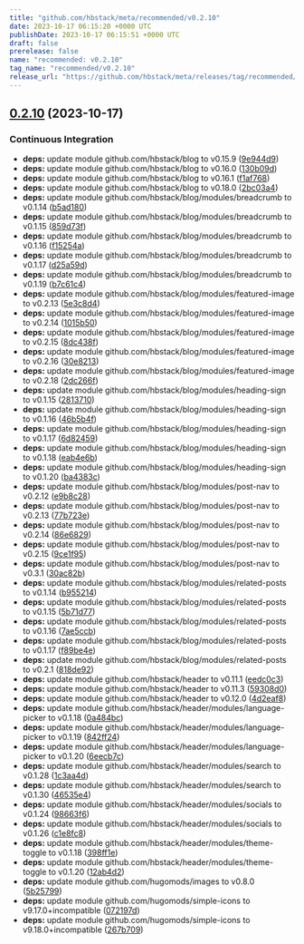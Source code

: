 ```yaml
---
title: "github.com/hbstack/meta/recommended/v0.2.10"
date: 2023-10-17 06:15:20 +0000 UTC
publishDate: 2023-10-17 06:15:51 +0000 UTC
draft: false
prerelease: false
name: "recommended: v0.2.10"
tag_name: "recommended/v0.2.10"
release_url: "https://github.com/hbstack/meta/releases/tag/recommended/v0.2.10"
---
```


## [0.2.10](https://github.com/hbstack/meta/compare/recommended/v0.2.9...recommended/v0.2.10) (2023-10-17)


### Continuous Integration

* **deps:** update module github.com/hbstack/blog to v0.15.9 ([9e944d9](https://github.com/hbstack/meta/commit/9e944d9bafe9181a88a7c323870da3b80a061f50))
* **deps:** update module github.com/hbstack/blog to v0.16.0 ([130b09d](https://github.com/hbstack/meta/commit/130b09da908f4da726db5fa46e696f1fe604bc8a))
* **deps:** update module github.com/hbstack/blog to v0.16.1 ([f1af768](https://github.com/hbstack/meta/commit/f1af76851ca483c775b4f1aaf56b105392f4ba91))
* **deps:** update module github.com/hbstack/blog to v0.18.0 ([2bc03a4](https://github.com/hbstack/meta/commit/2bc03a42cf313de56ae0465120dd069bc6e8c0de))
* **deps:** update module github.com/hbstack/blog/modules/breadcrumb to v0.1.14 ([b5ad180](https://github.com/hbstack/meta/commit/b5ad180024444b8f00fc9d7135aea4379a94b548))
* **deps:** update module github.com/hbstack/blog/modules/breadcrumb to v0.1.15 ([859d73f](https://github.com/hbstack/meta/commit/859d73f10e404d752ac5a96681ff07d2ba8a3e05))
* **deps:** update module github.com/hbstack/blog/modules/breadcrumb to v0.1.16 ([f15254a](https://github.com/hbstack/meta/commit/f15254a77563ac61c7845103b6b4bdf06d0ca0eb))
* **deps:** update module github.com/hbstack/blog/modules/breadcrumb to v0.1.17 ([d25a59d](https://github.com/hbstack/meta/commit/d25a59db8e5979fdf4230334aafc59c463fdb816))
* **deps:** update module github.com/hbstack/blog/modules/breadcrumb to v0.1.19 ([b7c61c4](https://github.com/hbstack/meta/commit/b7c61c4162d714457473101226d06b3b24625570))
* **deps:** update module github.com/hbstack/blog/modules/featured-image to v0.2.13 ([5e3c8d4](https://github.com/hbstack/meta/commit/5e3c8d43884a328cc52eae42c72fa96deb4f1f8a))
* **deps:** update module github.com/hbstack/blog/modules/featured-image to v0.2.14 ([1015b50](https://github.com/hbstack/meta/commit/1015b508392c0a1e9748092250a4bf160f66b620))
* **deps:** update module github.com/hbstack/blog/modules/featured-image to v0.2.15 ([8dc438f](https://github.com/hbstack/meta/commit/8dc438fa2a35cd86347c546d695c3e2b3afafb7c))
* **deps:** update module github.com/hbstack/blog/modules/featured-image to v0.2.16 ([30e8213](https://github.com/hbstack/meta/commit/30e8213851090704ba6dd6ebf9be652bbc644a8a))
* **deps:** update module github.com/hbstack/blog/modules/featured-image to v0.2.18 ([2dc266f](https://github.com/hbstack/meta/commit/2dc266fdcb23a2f8e33bd3ee6a62f93ac775f739))
* **deps:** update module github.com/hbstack/blog/modules/heading-sign to v0.1.15 ([2813710](https://github.com/hbstack/meta/commit/2813710dab3ef52e1ac75ac7ab886459aaea9fd6))
* **deps:** update module github.com/hbstack/blog/modules/heading-sign to v0.1.16 ([46b5b4f](https://github.com/hbstack/meta/commit/46b5b4f3837d844502f86ae39566afe63f98f40b))
* **deps:** update module github.com/hbstack/blog/modules/heading-sign to v0.1.17 ([6d82459](https://github.com/hbstack/meta/commit/6d8245996223a7daace27ac77efd375f90dfdfe0))
* **deps:** update module github.com/hbstack/blog/modules/heading-sign to v0.1.18 ([eab4e6b](https://github.com/hbstack/meta/commit/eab4e6b54b30fd517484b3e83184888b170c6d0f))
* **deps:** update module github.com/hbstack/blog/modules/heading-sign to v0.1.20 ([ba4383c](https://github.com/hbstack/meta/commit/ba4383cec8f4a9c3c96ad94bd21e18749524f46d))
* **deps:** update module github.com/hbstack/blog/modules/post-nav to v0.2.12 ([e9b8c28](https://github.com/hbstack/meta/commit/e9b8c281a69a355d77fd61ee7f4b2f11c472a5b7))
* **deps:** update module github.com/hbstack/blog/modules/post-nav to v0.2.13 ([77b723e](https://github.com/hbstack/meta/commit/77b723e007a987e3205cf00293199904eda47084))
* **deps:** update module github.com/hbstack/blog/modules/post-nav to v0.2.14 ([86e6829](https://github.com/hbstack/meta/commit/86e6829bea0924cfa391f6967ad502e3c35701ea))
* **deps:** update module github.com/hbstack/blog/modules/post-nav to v0.2.15 ([9ce1f95](https://github.com/hbstack/meta/commit/9ce1f9521e76c98d51000c46b1454207bb4ebf7f))
* **deps:** update module github.com/hbstack/blog/modules/post-nav to v0.3.1 ([30ac82b](https://github.com/hbstack/meta/commit/30ac82b72f0dc0af117178865c9e49c053cb7bde))
* **deps:** update module github.com/hbstack/blog/modules/related-posts to v0.1.14 ([b955214](https://github.com/hbstack/meta/commit/b955214ac58a675d8dde0c71d7c599209d4e06f0))
* **deps:** update module github.com/hbstack/blog/modules/related-posts to v0.1.15 ([5b71d77](https://github.com/hbstack/meta/commit/5b71d7752a48c7d4123f653e398b244709054cbf))
* **deps:** update module github.com/hbstack/blog/modules/related-posts to v0.1.16 ([7ae5ccb](https://github.com/hbstack/meta/commit/7ae5ccbe816559c7e45fa5128eea3b240a22b05f))
* **deps:** update module github.com/hbstack/blog/modules/related-posts to v0.1.17 ([f89be4e](https://github.com/hbstack/meta/commit/f89be4e1f41ae5f402ffdf54e9b2f3c76fa11e03))
* **deps:** update module github.com/hbstack/blog/modules/related-posts to v0.2.1 ([818de92](https://github.com/hbstack/meta/commit/818de92413a164ace1880fa8aa874f47868b6653))
* **deps:** update module github.com/hbstack/header to v0.11.1 ([eedc0c3](https://github.com/hbstack/meta/commit/eedc0c34ffd9d742c2aeb9ed508e463b326a37c1))
* **deps:** update module github.com/hbstack/header to v0.11.3 ([59308d0](https://github.com/hbstack/meta/commit/59308d03333e0f5f58f703888fc850da7a35bc28))
* **deps:** update module github.com/hbstack/header to v0.12.0 ([4d2eaf8](https://github.com/hbstack/meta/commit/4d2eaf8409d04e75b3ea94046354141235990590))
* **deps:** update module github.com/hbstack/header/modules/language-picker to v0.1.18 ([0a484bc](https://github.com/hbstack/meta/commit/0a484bce3a29c68be58ef07350384c6df7960cf7))
* **deps:** update module github.com/hbstack/header/modules/language-picker to v0.1.19 ([842ff24](https://github.com/hbstack/meta/commit/842ff2453cecd193011d52622a2a4807449ee58b))
* **deps:** update module github.com/hbstack/header/modules/language-picker to v0.1.20 ([6eecb7c](https://github.com/hbstack/meta/commit/6eecb7c10e5dd022ce2c7b64f9a8ed222871c7fc))
* **deps:** update module github.com/hbstack/header/modules/search to v0.1.28 ([1c3aa4d](https://github.com/hbstack/meta/commit/1c3aa4db6bb4593ad238334cc069defbf9b57f70))
* **deps:** update module github.com/hbstack/header/modules/search to v0.1.30 ([46535e4](https://github.com/hbstack/meta/commit/46535e4a0fc17128ce28166dd8be42bd43bf6a88))
* **deps:** update module github.com/hbstack/header/modules/socials to v0.1.24 ([98663f6](https://github.com/hbstack/meta/commit/98663f6c11c1f233337e8396dab284aa7567e474))
* **deps:** update module github.com/hbstack/header/modules/socials to v0.1.26 ([c1e8fc8](https://github.com/hbstack/meta/commit/c1e8fc88895d11e8e4db4f631fa115fe8011e015))
* **deps:** update module github.com/hbstack/header/modules/theme-toggle to v0.1.18 ([398ff1e](https://github.com/hbstack/meta/commit/398ff1e39781dcb69547a6be2da3c10513e27faf))
* **deps:** update module github.com/hbstack/header/modules/theme-toggle to v0.1.20 ([12ab4d2](https://github.com/hbstack/meta/commit/12ab4d29836f01acd6f1bc8d4c441b3f6860eb05))
* **deps:** update module github.com/hugomods/images to v0.8.0 ([5b25799](https://github.com/hbstack/meta/commit/5b25799af224e098895c943300089633ccb1325f))
* **deps:** update module github.com/hugomods/simple-icons to v9.17.0+incompatible ([072197d](https://github.com/hbstack/meta/commit/072197d77d8844a296ede94a0af34d5f6908d0a4))
* **deps:** update module github.com/hugomods/simple-icons to v9.18.0+incompatible ([267b709](https://github.com/hbstack/meta/commit/267b709a42d12f2e30e6137a78f65752cab31110))
